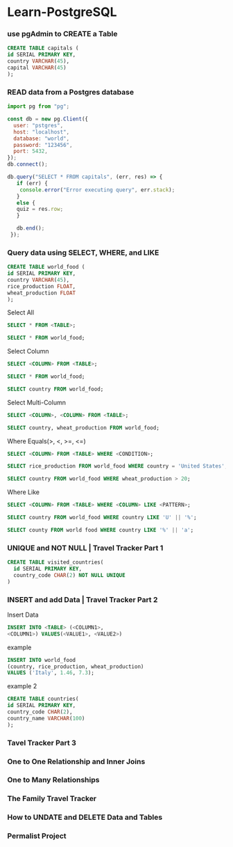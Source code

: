 # Learn-PostgreSQL

### use pgAdmin to CREATE a Table
```sql
CREATE TABLE capitals (
id SERIAL PRIMARY KEY,
country VARCHAR(45),
capital VARCHAR(45)
);
```

### READ data from a Postgres database
```js
import pg from "pg";

const db = new pg.Client({
  user: "pstgres",
  host: "localhost",
  database: "world",
  password: "123456",
  port: 5432,
});
db.connect();

db.query("SELECT * FROM capitals", (err, res) => {
   if (err) {
    console.error("Error executing query", err.stack);
   }
   else {
   quiz = res.row;
   }

   db.end();
 });
```


### Query data using SELECT, WHERE, and LIKE
```sql
CREATE TABLE world_food (
id SERIAL PRIMARY KEY,
country VARCHAR(45),
rice_production FLOAT,
wheat_production FLOAT
);
```
Select All
```sql
SELECT * FROM <TABLE>;

SELECT * FROM world_food;
```
Select Column
```sql
SELECT <COLUMN> FROM <TABLE>;

SELECT * FROM world_food;

SELECT country FROM world_food;
```
Select Multi-Column
```sql
SELECT <COLUMN>, <COLUMN> FROM <TABLE>;

SELECT country, wheat_production FROM world_food;
```
Where Equals(>, <, >=, <=)
```sql
SELECT <COLUMN> FROM <TABLE> WHERE <CONDITION>;

SELECT rice_production FROM world_food WHERE country = 'United States';

SELECT country FROM world_food WHERE wheat_production > 20;
```
Where Like
```sql
SELECT <COLUMN> FROM <TABLE> WHERE <COLUMN> LIKE <PATTERN>;

SELECT country FROM world_food WHERE country LIKE 'U' || '%';

SELECT county FROM world food WHERE country LIKE '%' || 'a';
```
### UNIQUE and NOT NULL | Travel Tracker Part 1
```sql
CREATE TABLE visited_countries(
  id SERIAL PRIMARY KEY,
  country_code CHAR(2) NOT NULL UNIQUE
)
```
### INSERT and add Data | Travel Tracker Part 2
Insert Data
```sql
INSERT INTO <TABLE> (<COLUMN1>,
<COLUMN1>) VALUES(<VALUE1>, <VALUE2>)
```
example
```sql
INSERT INTO world_food
(country, rice_production, wheat_production)
VALUES ('Italy', 1.46, 7.3);
```
example 2
```sql
CREATE TABLE countries(
id SERIAL PRIMARY KEY,
country_code CHAR(2),
country_name VARCHAR(100)
);
```

### Tavel Tracker Part 3

### One to One Relationship and Inner Joins

### One to Many Relationships

### The Family Travel Tracker

### How to UNDATE and DELETE Data and Tables

### Permalist Project
